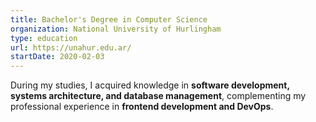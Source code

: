 ```yaml
---
title: Bachelor's Degree in Computer Science
organization: National University of Hurlingham
type: education
url: https://unahur.edu.ar/
startDate: 2020-02-03
---
```


During my studies, I acquired knowledge in **software development, systems architecture, and database management**, complementing my professional experience in **frontend development and DevOps**.
